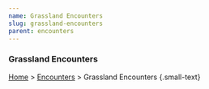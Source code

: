 ```yaml
---
name: Grassland Encounters
slug: grassland-encounters
parent: encounters
---
```

### Grassland Encounters
[Home](dm-operations-center) > [Encounters](encounters) > Grassland Encounters {.small-text}

